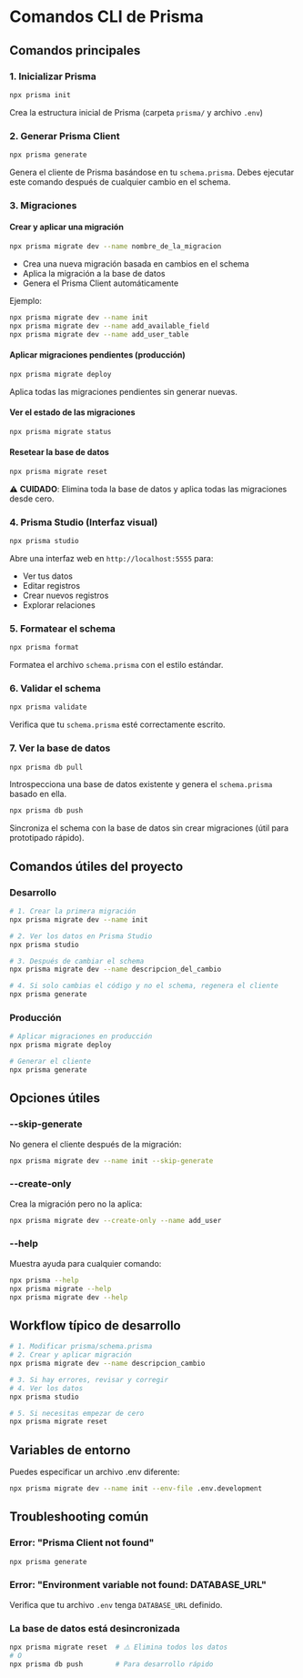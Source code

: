 # Comandos CLI de Prisma

## Comandos principales

### 1. Inicializar Prisma

```bash
npx prisma init
```
Crea la estructura inicial de Prisma (carpeta `prisma/` y archivo `.env`)

### 2. Generar Prisma Client

```bash
npx prisma generate
```
Genera el cliente de Prisma basándose en tu `schema.prisma`. Debes ejecutar este comando después de cualquier cambio en el schema.

### 3. Migraciones

#### Crear y aplicar una migración

```bash
npx prisma migrate dev --name nombre_de_la_migracion
```
- Crea una nueva migración basada en cambios en el schema
- Aplica la migración a la base de datos
- Genera el Prisma Client automáticamente

Ejemplo:
```bash
npx prisma migrate dev --name init
npx prisma migrate dev --name add_available_field
npx prisma migrate dev --name add_user_table
```

#### Aplicar migraciones pendientes (producción)

```bash
npx prisma migrate deploy
```
Aplica todas las migraciones pendientes sin generar nuevas.

#### Ver el estado de las migraciones

```bash
npx prisma migrate status
```

#### Resetear la base de datos

```bash
npx prisma migrate reset
```
⚠️ **CUIDADO**: Elimina toda la base de datos y aplica todas las migraciones desde cero.

### 4. Prisma Studio (Interfaz visual)

```bash
npx prisma studio
```
Abre una interfaz web en `http://localhost:5555` para:
- Ver tus datos
- Editar registros
- Crear nuevos registros
- Explorar relaciones

### 5. Formatear el schema

```bash
npx prisma format
```
Formatea el archivo `schema.prisma` con el estilo estándar.

### 6. Validar el schema

```bash
npx prisma validate
```
Verifica que tu `schema.prisma` esté correctamente escrito.

### 7. Ver la base de datos

```bash
npx prisma db pull
```
Introspecciona una base de datos existente y genera el `schema.prisma` basado en ella.

```bash
npx prisma db push
```
Sincroniza el schema con la base de datos sin crear migraciones (útil para prototipado rápido).

## Comandos útiles del proyecto

### Desarrollo

```bash
# 1. Crear la primera migración
npx prisma migrate dev --name init

# 2. Ver los datos en Prisma Studio
npx prisma studio

# 3. Después de cambiar el schema
npx prisma migrate dev --name descripcion_del_cambio

# 4. Si solo cambias el código y no el schema, regenera el cliente
npx prisma generate
```

### Producción

```bash
# Aplicar migraciones en producción
npx prisma migrate deploy

# Generar el cliente
npx prisma generate
```

## Opciones útiles

### --skip-generate
No genera el cliente después de la migración:
```bash
npx prisma migrate dev --name init --skip-generate
```

### --create-only
Crea la migración pero no la aplica:
```bash
npx prisma migrate dev --create-only --name add_user
```

### --help
Muestra ayuda para cualquier comando:
```bash
npx prisma --help
npx prisma migrate --help
npx prisma migrate dev --help
```

## Workflow típico de desarrollo

```bash
# 1. Modificar prisma/schema.prisma
# 2. Crear y aplicar migración
npx prisma migrate dev --name descripcion_cambio

# 3. Si hay errores, revisar y corregir
# 4. Ver los datos
npx prisma studio

# 5. Si necesitas empezar de cero
npx prisma migrate reset
```

## Variables de entorno

Puedes especificar un archivo .env diferente:

```bash
npx prisma migrate dev --name init --env-file .env.development
```

## Troubleshooting común

### Error: "Prisma Client not found"
```bash
npx prisma generate
```

### Error: "Environment variable not found: DATABASE_URL"
Verifica que tu archivo `.env` tenga `DATABASE_URL` definido.

### La base de datos está desincronizada
```bash
npx prisma migrate reset  # ⚠️ Elimina todos los datos
# O
npx prisma db push        # Para desarrollo rápido
```
